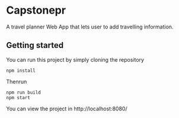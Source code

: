 # Capstonepr
A travel planner Web App that lets user to add travelling information.

## Getting started
You can run this project by simply cloning the repository
```
npm install
```
Thenrun

```
npm run build
npm start
```

You can view the project in http://localhost:8080/








